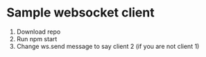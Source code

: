 # Sample websocket client

1. Download repo
2. Run npm start
3. Change ws.send message to say client 2 (if you are not client 1)